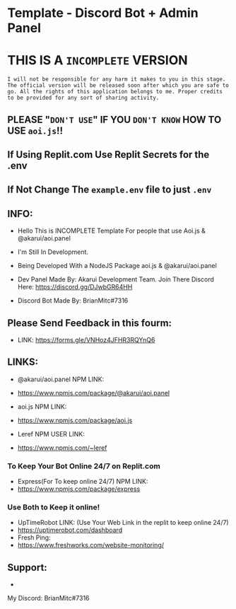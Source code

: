 # Template - Discord Bot + Admin Panel

# THIS IS A `INCOMPLETE` VERSION 

`I will not be responsible for any harm it makes to you in this stage. The official version will be released soon after which you are safe to go. All the rights of this application belongs to me. Proper credits to be provided for any sort of sharing activity.`

## PLEASE "`DON'T USE`" IF YOU `DON'T KNOW` HOW TO USE `aoi.js`!!

## If Using Replit.com Use Replit Secrets for the .env 
## If Not Change The `example.env` file to just `.env`

## INFO: 

- Hello This is INCOMPLETE Template For people that use Aoi.js & @akarui/aoi.panel

- I'm Still In Development. 

- Being Developed With a NodeJS Package aoi.js & @akarui/aoi.panel

- Dev Panel Made By: Akarui Development Team. Join There Discord Here: https://discord.gg/DJwbGR64HH
- Discord Bot Made By: BrianMitc#7316 

## Please Send Feedback in this fourm: 

- LINK: https://forms.gle/VNHoz4JFHR3RQYnQ6

## LINKS:
- @akarui/aoi.panel NPM LINK:
- https://www.npmjs.com/package/@akarui/aoi.panel

- aoi.js NPM LINK:
- https://www.npmjs.com/package/aoi.js

- Leref NPM USER LINK:
- https://www.npmjs.com/~leref

### To Keep Your Bot Online 24/7 on Replit.com
- Express(For To keep online 24/7) NPM LINK: 
- https://www.npmjs.com/package/express
### Use Both to Keep it online!
- UpTimeRobot LINK: (Use Your Web Link in the replit to keep online 24/7)
- https://uptimerobot.com/dashboard
- Fresh Ping:
- https://www.freshworks.com/website-monitoring/


## Support:

- <Add Me on Discord For Support>
My Discord: BrianMitc#7316
